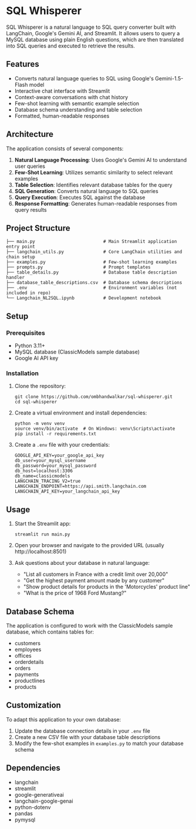 # SQL Whisperer

SQL Whisperer is a natural language to SQL query converter built with LangChain, Google's Gemini AI, and Streamlit. It allows users to query a MySQL database using plain English questions, which are then translated into SQL queries and executed to retrieve the results.

## Features

- Converts natural language queries to SQL using Google's Gemini-1.5-Flash model
- Interactive chat interface with Streamlit
- Context-aware conversations with chat history
- Few-shot learning with semantic example selection
- Database schema understanding and table selection
- Formatted, human-readable responses

## Architecture

The application consists of several components:

1. **Natural Language Processing**: Uses Google's Gemini AI to understand user queries
2. **Few-Shot Learning**: Utilizes semantic similarity to select relevant examples
3. **Table Selection**: Identifies relevant database tables for the query
4. **SQL Generation**: Converts natural language to SQL queries
5. **Query Execution**: Executes SQL against the database
6. **Response Formatting**: Generates human-readable responses from query results

## Project Structure

```
├── main.py                          # Main Streamlit application entry point
├── langchain_utils.py               # Core LangChain utilities and chain setup
├── examples.py                      # Few-shot learning examples
├── prompts.py                       # Prompt templates
├── table_details.py                 # Database table description handler
├── database_table_descriptions.csv  # Database schema descriptions
├── .env                             # Environment variables (not included in repo)
└── Langchain_NL2SQL.ipynb           # Development notebook
```

## Setup

### Prerequisites

- Python 3.11+
- MySQL database (ClassicModels sample database)
- Google AI API key

### Installation

1. Clone the repository:
   ```
   git clone https://github.com/ombhandwalkar/sql-whisperer.git
   cd sql-whisperer
   ```

2. Create a virtual environment and install dependencies:
   ```
   python -m venv venv
   source venv/bin/activate  # On Windows: venv\Scripts\activate
   pip install -r requirements.txt
   ```

3. Create a `.env` file with your credentials:
   ```
   GOOGLE_API_KEY=your_google_api_key
   db_user=your_mysql_username
   db_password=your_mysql_password
   db_host=localhost:3306
   db_name=classicmodels
   LANGCHAIN_TRACING_V2=true
   LANGCHAIN_ENDPOINT=https://api.smith.langchain.com
   LANGCHAIN_API_KEY=your_langchain_api_key
   ```

## Usage

1. Start the Streamlit app:
   ```
   streamlit run main.py
   ```

2. Open your browser and navigate to the provided URL (usually http://localhost:8501)

3. Ask questions about your database in natural language:
   - "List all customers in France with a credit limit over 20,000"
   - "Get the highest payment amount made by any customer"
   - "Show product details for products in the 'Motorcycles' product line"
   - "What is the price of 1968 Ford Mustang?"

## Database Schema

The application is configured to work with the ClassicModels sample database, which contains tables for:

- customers
- employees
- offices
- orderdetails
- orders
- payments
- productlines
- products

## Customization

To adapt this application to your own database:

1. Update the database connection details in your `.env` file
2. Create a new CSV file with your database table descriptions
3. Modify the few-shot examples in `examples.py` to match your database schema

## Dependencies

- langchain
- streamlit
- google-generativeai
- langchain-google-genai
- python-dotenv
- pandas
- pymysql



